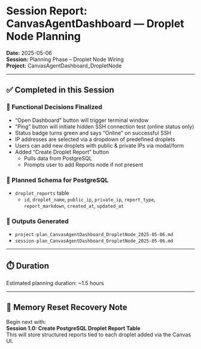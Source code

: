 # Session Report: CanvasAgentDashboard — Droplet Node Planning
**Date:** 2025-05-06  
**Session:** Planning Phase – Droplet Node Wiring  
**Project:** CanvasAgentDashboard_DropletNode

---

## ✅ Completed in this Session

### 🔧 Functional Decisions Finalized
- “Open Dashboard” button will trigger terminal window
- “Ping” button will initiate hidden SSH connection test (online status only)
- Status badge turns green and says “Online” on successful SSH
- IP addresses are selected via a dropdown of predefined droplets
- Users can add new droplets with public & private IPs via modal/form
- Added “Create Droplet Report” button
  - Pulls data from PostgreSQL
  - Prompts user to add Reports node if not present

### 🧩 Planned Schema for PostgreSQL
- `droplet_reports` table
  - `id`, `droplet_name`, `public_ip`, `private_ip`, `report_type`, `report_markdown`, `created_at`, `updated_at`

### 📁 Outputs Generated
- `project-plan_CanvasAgentDashboard_DropletNode_2025-05-06.md`
- `session-plan_CanvasAgentDashboard_DropletNode_2025-05-06.md`

---

## ⏱️ Duration
Estimated planning duration: ~1.5 hours

---

## 🧠 Memory Reset Recovery Note
Begin next with:  
**Session 1.0: Create PostgreSQL Droplet Report Table**  
This will store structured reports tied to each droplet added via the Canvas UI.

